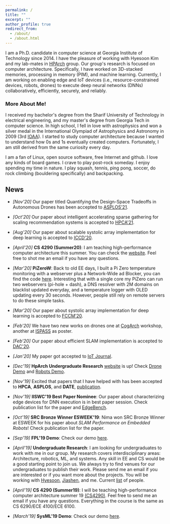```yaml
---
permalink: /
title: ""
excerpt: ""
author_profile: true
redirect_from:
  - /about/
  - /about.html
---
```

I am a Ph.D. candidate in computer science at Georgia Institute of Technology since 2014. I have the pleasure of working with Hyesoon Kim and my lab-mates in [HPArch](http://hparch.gatech.edu) group. Our group's research is focused on computer architecture. Specifically, I have worked on 3D-stacked memories, processing in memory (PIM), and machine learning. Currently, I am working on enabling edge and IoT devices (i.e., resource-constrained devices, robots, drones) to execute deep neural networks (DNNs) collaboratively, efficiently, securely, and reliably.


### More About Me!

I received my bachelor's degree from the Sharif University of Technology in electrical engineering, and my master's degree from Georgia Tech in computer science. In high school, I fell in love with astrophysics and won a silver medal in the International Olympiad of Astrophysics and Astronomy in 2009 (3rd [IOAA](https://en.wikipedia.org/wiki/International_Olympiad_on_Astronomy_and_Astrophysics)). I started to study computer architecture because I wanted to understand how 0s and 1s eventually created computers. Fortunately, I am still derived from the same curiosity every day.  

I am a fan of Linux, open source software, free Internet and github. I love any kinds of board games. I crave to play post-rock someday. I enjoy spending my time in nature. I play squash, tennis, ping pong, soccer, do rock climbing (bouldering specifically) and backpacking.


## News
* _[Nov'20]_ Our paper titled Quantifying the Design-Space Tradeoffs in Autonomous Drones has been accepted to [ASPLOS'21](https://asplos-conference.org/).

* _[Oct'20]_ Our paper about intelligent accelerating sparse gathering for scaling recommendation systems is accepted to [HPCA'21](https://hpca-conf.org/2021/).

* _[Aug'20]_ Our paper about scalable systolic array implementation for deep learning is accepted to [ICCD'20](https://www.iccd-conf.com/Home.html).

* _[April'20]_ __CS 4290 (Summer20)__: I am teaching high-performance computer architecture this summer. You can check the [website](https://www.cc.gatech.edu/~rhadidi6/cs4290-2020/index.html). Feel free to shot me an email if you have any questions.

* _[Mar'20]_ __PiZeroW__: Back to old EE days, I built a Pi Zero temperature monitoring with a webserver plus a Network-Wide ad Blocker, you can find the code [here](https://github.com/ramyadhadidi/pi_sensor_webserver). Interesting that with a single core my PiZero can run two webservers (pi-hole + dash), a DNS resolver with 2M domains on blacklist updated everyday, and a temperature logger with OLED updating every 30 seconds. However, people still rely on remote servers to do these simple tasks.

* _[Mar'20]_ Our paper about systolic array implementation for deep learning is accepted to [FCCM'20](https://www.fccm.org/).

* _[Feb'20]_ We have two new works on drones one at [CogArch](http://cogarch-workshop.org/) workshop, another at [ISPASS](https://www.ispass.org/) as poster.

* _[Feb'20]_ Our paper about efficient SLAM implementation is accepted to [DAC'20](https://www.dac.com/).

* _[Jan'20]_ My paper got accepted to [IoT Journal](http://ieee-iotj.org/).

* _[Dec'19]_ __HpArch Undergraduate Research__ [website](http://hparch.gatech.edu/undergraduate_research/) is up!
  Check [Drone Demo](http://www.youtube.com/watch?v=3EmQX5hJeWg) and [Robots Demo](http://www.youtube.com/watch?v=rUPnl4SnMRQ).

* _[Nov'19]_ Excited that papers that I have helped with has been accepted to __HPCA__, __ASPLOS__, and __DATE__, [publication](https://ramyadhadidi.github.io/publications/).

* _[Nov'19]_ __IISWC'19 Best Paper Nominee__: Our paper about characterizing edge devices for DNN execution is in best paper session. Check publication list for the paper and [EdgeBench](http://hparch.gatech.edu/edgeBench).

* _[Oct'19]_ __SRC Bronze Winner ESWEEK'19__: Nima won SRC Bronze Winner at ESWEEK for his paper about _SLAM Performance on Embedded Robots_! Check publication list for the paper.

* _[Sep'19]_ __FPL'19 Demo__: Check our demo [here](http://hparch.gatech.edu/fpl19).

* _[April'19]_ __Undergraduate Research__: I am looking for undergraduates to work with me in our group. My research covers interdisciplinary areas: Architecture, robotics, ML, and systems. Any skill in EE and CS would be a good starting point to join us. We always try to find venues for our undergraduates to publish their work. Please send me an email if you are interested or if you want more about the projects. You will be working with [Hyesoon](https://www.cc.gatech.edu/~hyesoon/), [Jiashen](https://jiashenc.github.io/cv/), and me. Current [list](https://ramyadhadidi.github.io/resume/) of people.

* _[April'19]_ __CS 4290 (Summer19)__: I will be teaching high-performance computer architecture summer 19 [(CS4290)](https://www.cc.gatech.edu/~rhadidi6/cs4290/index.html). Feel free to send me an email if you have any questions. Everything in the course is the same as CS 6290/ECE 4100/ECE 6100.

* _[March'19]_ __SysML'19 Demo__: Check our demo [here](http://hparch.gatech.edu//sysml).
